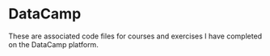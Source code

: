 # DataCamp

These are associated code files for courses and exercises I have completed on the DataCamp platform.
